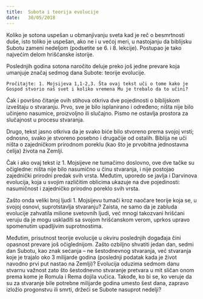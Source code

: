 ```yaml
---
title:  Subota i teorija evolucije
date:   30/05/2018
---
```


Koliko je sotona uspešan u obmanjivanju sveta kad je reč o besmrtnosti duše, isto toliko je uspešan, ako ne i u većoj meri, u nastojanju da biblijsku Subotu zameni nedeljom (podsetite se 6. i 8. lekcije). Postupao je tako najvećim delom hrišćanske istorije.

Poslednjih godina sotona naročito deluje preko još jedne prevare koja umanjuje značaj sedmog dana Subote: teorije evolucije.

`Pročitajte: 1. Mojsijeva 1,1-2,3. Šta ovaj tekst uči o tome kako je Go­spod stvorio naš svet i koliko vremena Mu je trebalo da to učini?`

Čak i površno čitanje ovih stihova otkriva dve pojedinosti o biblijskom izveštaju o stvaranju. Prvo, sve je bilo isplanirano i određeno; ništa nije bilo učinjeno nasumice, proizvoljno ili slučajno. Pismo ne ostavlja prostora za slučajnost u procesu stvaranja.

Drugo, tekst jasno otkriva da je svako biće bilo stvoreno prema svojoj vrsti; odnosno, svako je stvoreno posebno i drugačije od ostalih. Biblija ne uči ništa o zajedničkom prirodnom poreklu (kao što je prvobitna jednostavna ćelija) života na Zemlji.

Čak i ako ovaj tekst iz 1. Mojsijeve ne tumačimo doslovno, ove dve tačke su očigledne: ništa nije bilo nasumično u činu stvaranja, i nije postojao zajednički prirodni predak svih vrsta.
Međutim, uporedo se javlja i Darvinova evolucija, koja u svojim različitim oblicima ukazuje na dve pojedinosti: nasumičnost i zajedničko prirodno poreklo svih vrsta.

Zašto onda veliki broj ljudi 1. Mojsijevu tumači kroz naočare teorije koja se, u svojoj osnovi, suprotstavlja stvaranju? Zaista, ne samo da je zabluda evolucije zahvatila milione svetovnih ljudi, već mnogi takozvani hrišćani veruju da je mogu uskladiti sa svojom hrišćanskom verom, uprkos upravo spomenutim upadljivim suprotnostima.

Međutim, prisutnost teorije evolucije u okviru poslednjih događaja čini opasnost prevare još očiglednijom. Zašto ozbiljno shvatiti jedan dan, sedmi dan Subotu, kao znak sećanja – ne šestodnevnog stvaranja, već stvaranja koje je trajalo oko 3 milijarde godina (poslednji podatak kada je život navodno prvi put nastao na Zemlji)? Evolucija oduzima sedmom danu stvarnu važnost zato što še­stodnevno stvaranje pretvara u mit sličan onom prema kome je Romula i Rema dojila vučica. Takođe, ko bi se, ko veruje da su za stvaranje bile potrebne milijarde godina umesto šest dana, zapravo izložio progonstvu ili smrti, držeći se Subote nasuprot nedelji?
